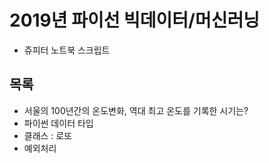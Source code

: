 # 2019년 파이선 빅데이터/머신러닝
* 쥬피터 노트북 스크립트

## 목록
- 서울의 100년간의 온도변화, 역대 최고 온도를 기록한 시기는?
- 파이썬 데이터 타입
- 클래스 : 로또
- 예외처리

